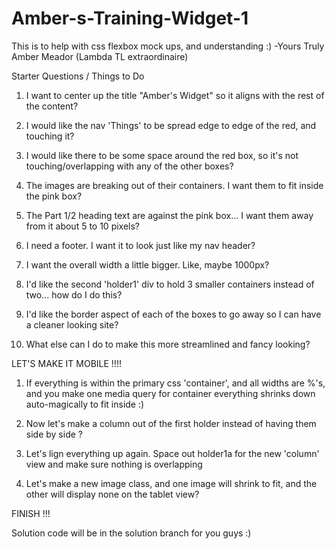 # Amber-s-Training-Widget-1
This is to help with css flexbox mock ups, and understanding :)
-Yours Truly  Amber Meador (Lambda TL extraordinaire)

Starter Questions / Things to Do

1. I want to center up the title "Amber's Widget" so it aligns with the rest of the content?

2. I would like the nav 'Things' to be spread edge to edge of the red, and touching it?

3. I would like there to be some space around the red box, so it's not touching/overlapping with any of the other boxes?

4. The images are breaking out of their containers.  I want them to fit inside the pink box?

5. The Part 1/2 heading text are against the pink box... I want them away from it about 5 to 10 pixels?

6. I need a footer.  I want it to look just like my nav header?

7. I want the overall width a little bigger.  Like, maybe 1000px?

8. I'd like the second 'holder1' div to hold 3 smaller containers instead of two... how do I do this?

9. I'd like the border aspect of each of the boxes to go away so I can have a cleaner looking site?

10. What else can I do to make this more streamlined and fancy looking?


LET'S MAKE IT MOBILE !!!!

1. If everything is within the primary css 'container', and all widths are %'s, and you make one media query for container everything shrinks down auto-magically to fit inside :)

2. Now let's make a column out of the first holder instead of having them side by side ?

3. Let's lign everything up again.  Space out holder1a for the new 'column' view  and make sure nothing is overlapping

4. Let's make a new image class, and one image will shrink to fit, and the other will display none on the tablet view?

FINISH !!!

Solution code will be in the solution branch for you guys :)
